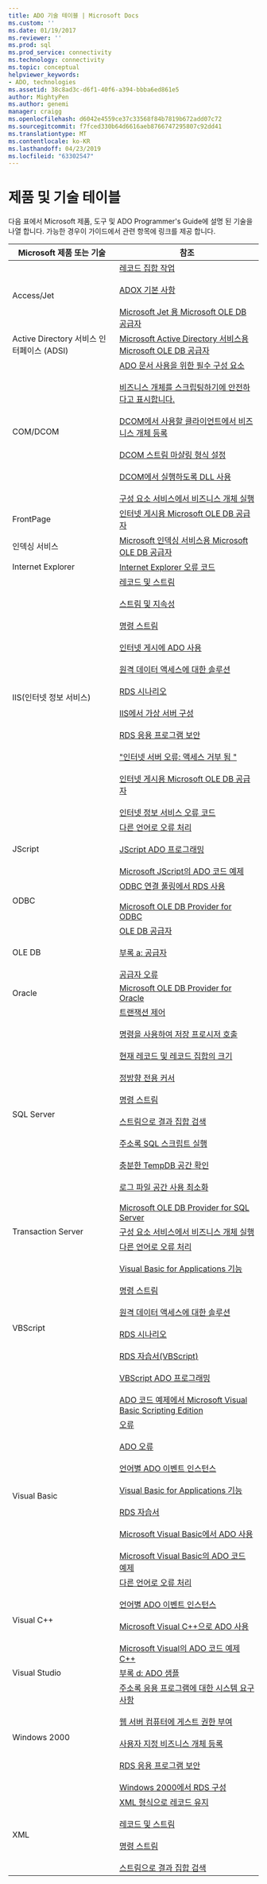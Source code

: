 ```yaml
---
title: ADO 기술 테이블 | Microsoft Docs
ms.custom: ''
ms.date: 01/19/2017
ms.reviewer: ''
ms.prod: sql
ms.prod_service: connectivity
ms.technology: connectivity
ms.topic: conceptual
helpviewer_keywords:
- ADO, technologies
ms.assetid: 38c8ad3c-d6f1-40f6-a394-bbba6ed861e5
author: MightyPen
ms.author: genemi
manager: craigg
ms.openlocfilehash: d6042e4559ce37c33568f84b7819b672add07c72
ms.sourcegitcommit: f7fced330b64d6616aeb8766747295807c92dd41
ms.translationtype: MT
ms.contentlocale: ko-KR
ms.lasthandoff: 04/23/2019
ms.locfileid: "63302547"
---
```

# <a name="products-and-technologies-table"></a>제품 및 기술 테이블
다음 표에서 Microsoft 제품, 도구 및 ADO Programmer's Guide에 설명 된 기술을 나열 합니다. 가능한 경우이 가이드에서 관련 항목에 링크를 제공 합니다.

|Microsoft 제품 또는 기술|참조|
|-------------------------------------|----------------|
|Access/Jet|[레코드 집합 작업](../../ado/guide/data/working-with-recordsets.md)<br /><br /> [ADOX 기본 사항](../../ado/guide/extensions/adox-fundamentals.md)<br /><br /> [Microsoft Jet 용 Microsoft OLE DB 공급자](../../ado/guide/appendixes/microsoft-ole-db-provider-for-microsoft-jet.md)|
|Active Directory 서비스 인터페이스 (ADSI)|[Microsoft Active Directory 서비스용 Microsoft OLE DB 공급자](../../ado/guide/appendixes/microsoft-ole-db-provider-for-microsoft-active-directory-service.md)|
|COM/DCOM|[ADO 문서 사용을 위한 필수 구성 요소](../../ado/guide/prerequisites-for-using-the-ado-documentation.md)<br /><br /> [비즈니스 개체를 스크립팅하기에 안전하다고 표시합니다.](../../ado/guide/remote-data-service/marking-business-objects-as-safe-for-scripting.md)<br /><br /> [DCOM에서 사용할 클라이언트에서 비즈니스 개체 등록](../../ado/guide/remote-data-service/registering-business-objects-on-the-client-for-use-with-dcom.md)<br /><br /> [DCOM 스트림 마샬링 형식 설정](../../ado/guide/remote-data-service/setting-dcom-stream-marshaling-format.md)<br /><br /> [DCOM에서 실행하도록 DLL 사용](../../ado/guide/remote-data-service/enabling-a-dll-to-run-on-dcom.md)<br /><br /> [구성 요소 서비스에서 비즈니스 개체 실행](../../ado/guide/remote-data-service/running-business-objects-in-component-services.md)|
|FrontPage|[인터넷 게시용 Microsoft OLE DB 공급자](../../ado/guide/appendixes/microsoft-ole-db-provider-for-internet-publishing.md)|
|인덱싱 서비스|[Microsoft 인덱싱 서비스용 Microsoft OLE DB 공급자](../../ado/guide/appendixes/microsoft-ole-db-provider-for-microsoft-indexing-service.md)|
|Internet Explorer|[Internet Explorer 오류 코드](../../ado/guide/appendixes/internet-explorer-error-codes.md)|
|IIS(인터넷 정보 서비스)|[레코드 및 스트림](../../ado/guide/data/records-and-streams.md)<br /><br /> [스트림 및 지속성](../../ado/guide/data/streams-and-persistence.md)<br /><br /> [명령 스트림](../../ado/guide/data/command-streams.md)<br /><br /> [인터넷 게시에 ADO 사용](../../ado/guide/data/using-ado-for-internet-publishing.md)<br /><br /> [원격 데이터 액세스에 대한 솔루션](../../ado/guide/remote-data-service/solutions-for-remote-data-access.md)<br /><br /> [RDS 시나리오](../../ado/guide/remote-data-service/rds-scenario.md)<br /><br /> [IIS에서 가상 서버 구성](../../ado/guide/remote-data-service/configuring-virtual-servers-on-iis.md)<br /><br /> [RDS 응용 프로그램 보안](../../ado/guide/remote-data-service/securing-rds-applications.md)<br /><br /> ["인터넷 서버 오류: 액세스 거부 됨 "](../../ado/guide/remote-data-service/internet-server-error-access-denied.md)<br /><br /> [인터넷 게시용 Microsoft OLE DB 공급자](../../ado/guide/appendixes/microsoft-ole-db-provider-for-internet-publishing.md)<br /><br /> [인터넷 정보 서비스 오류 코드](../../ado/guide/appendixes/internet-information-services-error-codes.md)|
|JScript|[다른 언어로 오류 처리](../../ado/guide/data/handling-errors-in-other-languages.md)<br /><br /> [JScript ADO 프로그래밍](../../ado/guide/appendixes/jscript-ado-programming.md)<br /><br /> [Microsoft JScript의 ADO 코드 예제](../../ado/reference/ado-api/ado-code-examples-in-microsoft-jscript.md)|
|ODBC|[ODBC 연결 풀링에서 RDS 사용](../../ado/guide/remote-data-service/using-rds-with-odbc-connection-pooling.md)<br /><br /> [Microsoft OLE DB Provider for ODBC](../../ado/guide/appendixes/microsoft-ole-db-provider-for-odbc.md)|
|OLE DB|[OLE DB 공급자](../../ado/guide/data/ole-db-providers-ado.md)<br /><br /> [부록 a: 공급자](../../ado/guide/appendixes/appendix-a-providers.md)<br /><br /> [공급자 오류](../../ado/guide/data/provider-errors.md)|
|Oracle|[Microsoft OLE DB Provider for Oracle](../../ado/guide/appendixes/microsoft-ole-db-provider-for-oracle.md)|
|SQL Server|[트랜잭션 제어](../../ado/guide/data/controlling-transactions-ado.md)<br /><br /> [명령을 사용하여 저장 프로시저 호출](../../ado/guide/data/calling-a-stored-procedure-with-a-command.md)<br /><br /> [현재 레코드 및 레코드 집합의 크기](../../ado/guide/data/current-record-and-size-of-recordset.md)<br /><br /> [정방향 전용 커서](../../ado/guide/data/forward-only-cursors.md)<br /><br /> [명령 스트림](../../ado/guide/data/command-streams.md)<br /><br /> [스트림으로 결과 집합 검색](../../ado/guide/data/retrieving-resultsets-into-streams.md)<br /><br /> [주소록 SQL 스크립트 실행](../../ado/guide/remote-data-service/running-the-address-book-sql-script.md)<br /><br /> [충분한 TempDB 공간 확인](../../ado/guide/remote-data-service/ensuring-sufficient-tempdb-space.md)<br /><br /> [로그 파일 공간 사용 최소화](../../ado/guide/remote-data-service/minimizing-log-file-space-usage.md)<br /><br /> [Microsoft OLE DB Provider for SQL Server](../../ado/guide/appendixes/microsoft-ole-db-provider-for-sql-server.md)|
|Transaction Server|[구성 요소 서비스에서 비즈니스 개체 실행](../../ado/guide/remote-data-service/running-business-objects-in-component-services.md)|
|VBScript|[다른 언어로 오류 처리](../../ado/guide/data/handling-errors-in-other-languages.md)<br /><br /> [Visual Basic for Applications 기능](../../ado/guide/data/visual-basic-for-applications-functions.md)<br /><br /> [명령 스트림](../../ado/guide/data/command-streams.md)<br /><br /> [원격 데이터 액세스에 대한 솔루션](../../ado/guide/remote-data-service/solutions-for-remote-data-access.md)<br /><br /> [RDS 시나리오](../../ado/guide/remote-data-service/rds-scenario.md)<br /><br /> [RDS 자습서(VBScript)](../../ado/guide/remote-data-service/rds-tutorial-vbscript.md)<br /><br /> [VBScript ADO 프로그래밍](../../ado/guide/appendixes/vbscript-ado-programming.md)<br /><br /> [ADO 코드 예제에서 Microsoft Visual Basic Scripting Edition](../../ado/reference/ado-api/ado-code-examples-vbscript.md)|
|Visual Basic|[오류](../../ado/guide/data/errors-ado.md)<br /><br /> [ADO 오류](../../ado/guide/data/ado-errors.md)<br /><br /> [언어별 ADO 이벤트 인스턴스](../../ado/guide/data/ado-event-instantiation-by-language.md)<br /><br /> [Visual Basic for Applications 기능](../../ado/guide/data/visual-basic-for-applications-functions.md)<br /><br /> [RDS 자습서](../../ado/guide/remote-data-service/rds-tutorial.md)<br /><br /> [Microsoft Visual Basic에서 ADO 사용](../../ado/guide/appendixes/using-ado-with-microsoft-visual-basic.md)<br /><br /> [Microsoft Visual Basic의 ADO 코드 예제](../../ado/reference/ado-api/ado-code-examples-in-visual-basic.md)|
|Visual C++|[다른 언어로 오류 처리](../../ado/guide/data/handling-errors-in-other-languages.md)<br /><br /> [언어별 ADO 이벤트 인스턴스](../../ado/guide/data/ado-event-instantiation-by-language.md)<br /><br /> [Microsoft Visual C++으로 ADO 사용](../../ado/guide/appendixes/using-ado-with-microsoft-visual-c.md)<br /><br /> [Microsoft Visual의 ADO 코드 예제C++](../../ado/reference/ado-api/ado-code-examples-in-visual-c.md)|
|Visual Studio|[부록 d: ADO 샘플](../../ado/guide/appendixes/appendix-d-ado-samples.md)|
|Windows 2000|[주소록 응용 프로그램에 대한 시스템 요구 사항](../../ado/guide/remote-data-service/system-requirements-for-the-address-book-application.md)<br /><br /> [웹 서버 컴퓨터에 게스트 권한 부여](../../ado/guide/remote-data-service/granting-guest-privileges-to-a-web-server-computer.md)<br /><br /> [사용자 지정 비즈니스 개체 등록](../../ado/guide/remote-data-service/registering-a-custom-business-object.md)<br /><br /> [RDS 응용 프로그램 보안](../../ado/guide/remote-data-service/securing-rds-applications.md)<br /><br /> [Windows 2000에서 RDS 구성](../../ado/guide/remote-data-service/configuring-rds-on-windows-2000.md)|
|XML|[XML 형식으로 레코드 유지](../../ado/guide/data/persisting-records-in-xml-format.md)<br /><br /> [레코드 및 스트림](../../ado/guide/data/records-and-streams.md)<br /><br /> [명령 스트림](../../ado/guide/data/command-streams.md)<br /><br /> [스트림으로 결과 집합 검색](../../ado/guide/data/retrieving-resultsets-into-streams.md)|
